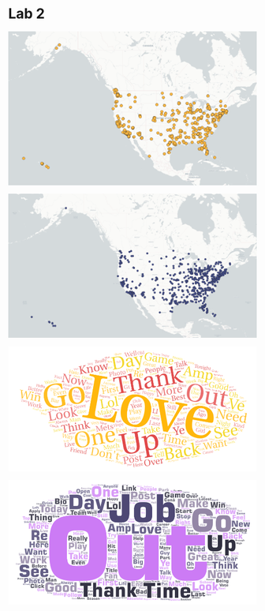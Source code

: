 # Lab 2
![Map of tweets in the day](img/screenshot_of_map_1.png)

![Map of tweets in the night](img/screenshot_of_map_2.png)

![Word cloud of tweets in the day](img/word_art_1.png)

![Word cloud of tweets in the night](img/word_art_2.png)

